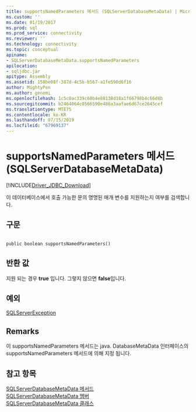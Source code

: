 ```yaml
---
title: supportsNamedParameters 메서드 (SQLServerDatabaseMetaData) | Microsoft Docs
ms.custom: ''
ms.date: 01/19/2017
ms.prod: sql
ms.prod_service: connectivity
ms.reviewer: ''
ms.technology: connectivity
ms.topic: conceptual
apiname:
- SQLServerDatabaseMetaData.supportsNamedParameters
apilocation:
- sqljdbc.jar
apitype: Assembly
ms.assetid: 158be08f-387d-4c5b-b567-a1fe590d6f16
author: MightyPen
ms.author: genemi
ms.openlocfilehash: 1c5c0ac339c60b4e88138d18a1f66798b4c66d8b
ms.sourcegitcommit: b2464064c0566590e486a3aafae6d67ce2645cef
ms.translationtype: MTE75
ms.contentlocale: ko-KR
ms.lasthandoff: 07/15/2019
ms.locfileid: "67969137"
---
```

# <a name="supportsnamedparameters-method-sqlserverdatabasemetadata"></a>supportsNamedParameters 메서드(SQLServerDatabaseMetaData)
[!INCLUDE[Driver_JDBC_Download](../../../includes/driver_jdbc_download.md)]

  이 데이터베이스에서 호출 가능한 문의 명명된 매개 변수를 지원하는지 여부를 검색합니다.  
  
## <a name="syntax"></a>구문  
  
```  
  
public boolean supportsNamedParameters()  
```  
  
## <a name="return-value"></a>반환 값  
 지원 되는 경우 **true** 입니다. 그렇지 않으면 **false**입니다.  
  
## <a name="exceptions"></a>예외  
 [SQLServerException](../../../connect/jdbc/reference/sqlserverexception-class.md)  
  
## <a name="remarks"></a>Remarks  
 이 supportsNamedParameters 메서드는 java. DatabaseMetaData 인터페이스의 supportsNamedParameters 메서드에 의해 지정 됩니다.  
  
## <a name="see-also"></a>참고 항목  
 [SQLServerDatabaseMetaData 메서드](../../../connect/jdbc/reference/sqlserverdatabasemetadata-methods.md)   
 [SQLServerDatabaseMetaData 멤버](../../../connect/jdbc/reference/sqlserverdatabasemetadata-members.md)   
 [SQLServerDatabaseMetaData 클래스](../../../connect/jdbc/reference/sqlserverdatabasemetadata-class.md)  
  
  
